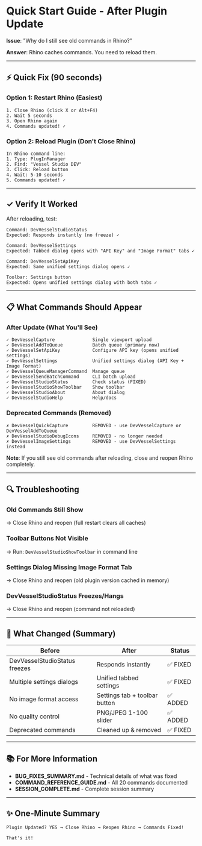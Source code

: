 # Quick Start Guide - After Plugin Update

**Issue**: "Why do I still see old commands in Rhino?"

**Answer**: Rhino caches commands. You need to reload them.

---

## ⚡ Quick Fix (90 seconds)

### Option 1: Restart Rhino (Easiest)
```
1. Close Rhino (click X or Alt+F4)
2. Wait 5 seconds
3. Open Rhino again
4. Commands updated! ✓
```

### Option 2: Reload Plugin (Don't Close Rhino)
```
In Rhino command line:
1. Type: PlugInManager
2. Find: "Vessel Studio DEV"
3. Click: Reload button
4. Wait: 5-10 seconds
5. Commands updated! ✓
```

---

## ✓ Verify It Worked

After reloading, test:

```
Command: DevVesselStudioStatus
Expected: Responds instantly (no freeze) ✓

Command: DevVesselSettings
Expected: Tabbed dialog opens with "API Key" and "Image Format" tabs ✓

Command: DevVesselSetApiKey
Expected: Same unified settings dialog opens ✓

Toolbar: Settings button
Expected: Opens unified settings dialog with both tabs ✓
```

---

## 📋 What Commands Should Appear

### After Update (What You'll See)
```
✓ DevVesselCapture              Single viewport upload
✓ DevVesselAddToQueue           Batch queue (primary now)
✓ DevVesselSetApiKey            Configure API key (opens unified settings)
✓ DevVesselSettings             Unified settings dialog (API Key + Image Format)
✓ DevVesselQueueManagerCommand  Manage queue
✓ DevVesselSendBatchCommand     CLI batch upload
✓ DevVesselStudioStatus         Check status (FIXED)
✓ DevVesselStudioShowToolbar    Show toolbar
✓ DevVesselStudioAbout          About dialog
✓ DevVesselStudioHelp           Help/docs
```

### Deprecated Commands (Removed)
```
✗ DevVesselQuickCapture         REMOVED - use DevVesselCapture or DevVesselAddToQueue
✗ DevVesselStudioDebugIcons     REMOVED - no longer needed
✗ DevVesselImageSettings        REMOVED - use DevVesselSettings instead
```

**Note**: If you still see old commands after reloading, close and reopen Rhino completely.

---

## 🔍 Troubleshooting

### Old Commands Still Show
→ Close Rhino and reopen (full restart clears all caches)

### Toolbar Buttons Not Visible
→ Run: `DevVesselStudioShowToolbar` in command line

### Settings Dialog Missing Image Format Tab
→ Close Rhino and reopen (old plugin version cached in memory)

### DevVesselStudioStatus Freezes/Hangs
→ Close Rhino and reopen (command not reloaded)

---

## 🎯 What Changed (Summary)

| Before | After | Status |
|--------|-------|--------|
| DevVesselStudioStatus freezes | Responds instantly | ✅ FIXED |
| Multiple settings dialogs | Unified tabbed settings | ✅ FIXED |
| No image format access | Settings tab + toolbar button | ✅ ADDED |
| No quality control | PNG/JPEG 1-100 slider | ✅ ADDED |
| Deprecated commands | Cleaned up & removed | ✅ FIXED |

---

## 📚 For More Information

- **BUG_FIXES_SUMMARY.md** - Technical details of what was fixed
- **COMMAND_REFERENCE_GUIDE.md** - All 20 commands documented
- **SESSION_COMPLETE.md** - Complete session summary

---

## ✨ One-Minute Summary

```
Plugin Updated? YES → Close Rhino → Reopen Rhino → Commands Fixed!

That's it!
```

